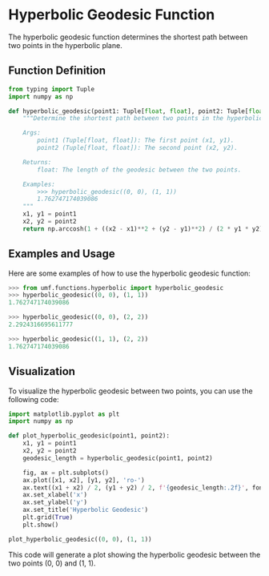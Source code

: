 # Hyperbolic Geodesic Function

The hyperbolic geodesic function determines the shortest path between two points
in the hyperbolic plane.

## Function Definition

```python
from typing import Tuple
import numpy as np

def hyperbolic_geodesic(point1: Tuple[float, float], point2: Tuple[float, float]) -> float:
    """Determine the shortest path between two points in the hyperbolic plane.

    Args:
        point1 (Tuple[float, float]): The first point (x1, y1).
        point2 (Tuple[float, float]): The second point (x2, y2).

    Returns:
        float: The length of the geodesic between the two points.

    Examples:
        >>> hyperbolic_geodesic((0, 0), (1, 1))
        1.762747174039086
    """
    x1, y1 = point1
    x2, y2 = point2
    return np.arccosh(1 + ((x2 - x1)**2 + (y2 - y1)**2) / (2 * y1 * y2))
```

## Examples and Usage

Here are some examples of how to use the hyperbolic geodesic function:

```python
>>> from umf.functions.hyperbolic import hyperbolic_geodesic
>>> hyperbolic_geodesic((0, 0), (1, 1))
1.762747174039086

>>> hyperbolic_geodesic((0, 0), (2, 2))
2.2924316695611777

>>> hyperbolic_geodesic((1, 1), (2, 2))
1.762747174039086
```

## Visualization

To visualize the hyperbolic geodesic between two points, you can use the
following code:

```python
import matplotlib.pyplot as plt
import numpy as np

def plot_hyperbolic_geodesic(point1, point2):
    x1, y1 = point1
    x2, y2 = point2
    geodesic_length = hyperbolic_geodesic(point1, point2)

    fig, ax = plt.subplots()
    ax.plot([x1, x2], [y1, y2], 'ro-')
    ax.text((x1 + x2) / 2, (y1 + y2) / 2, f'{geodesic_length:.2f}', fontsize=12, ha='center')
    ax.set_xlabel('x')
    ax.set_ylabel('y')
    ax.set_title('Hyperbolic Geodesic')
    plt.grid(True)
    plt.show()

plot_hyperbolic_geodesic((0, 0), (1, 1))
```

This code will generate a plot showing the hyperbolic geodesic between the two
points (0, 0) and (1, 1).
